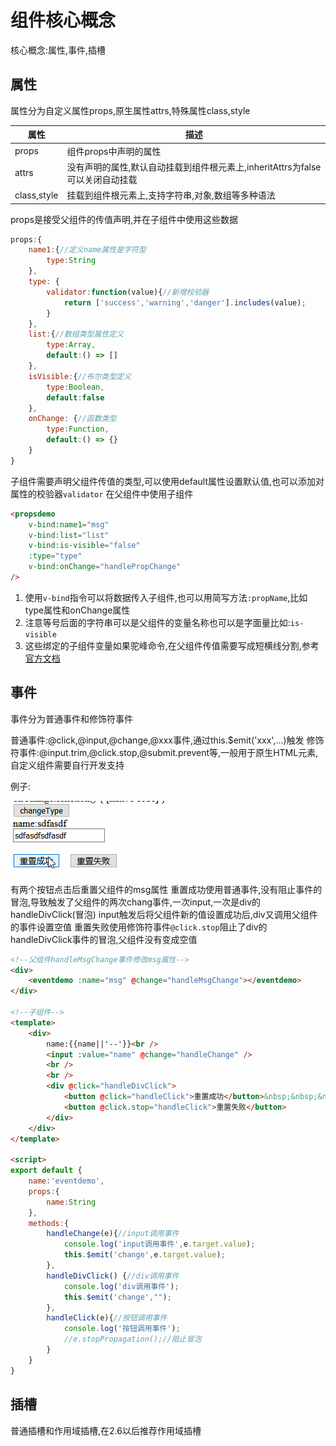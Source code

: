 # 组件核心概念

核心概念:属性,事件,插槽

## 属性

属性分为自定义属性props,原生属性attrs,特殊属性class,style

|属性|描述|
|-|-|
|props|组件props中声明的属性|
|attrs|没有声明的属性,默认自动挂载到组件根元素上,inheritAttrs为false可以关闭自动挂载|
|class,style|挂载到组件根元素上,支持字符串,对象,数组等多种语法|

props是接受父组件的传值声明,并在子组件中使用这些数据

```javascript
props:{
    name1:{//定义name属性是字符型
        type:String
    },
    type: {
        validator:function(value){//新增校验器
            return ['success','warning','danger'].includes(value);
        }
    },
    list:{//数组类型属性定义
        type:Array,
        default:() => []
    },
    isVisible:{//布尔类型定义
        type:Boolean,
        default:false
    },
    onChange: {//函数类型
        type:Function,
        default:() => {}
    }
}
```

子组件需要声明父组件传值的类型,可以使用default属性设置默认值,也可以添加对属性的校验器`validator`
在父组件中使用子组件

```html
<propsdemo
    v-bind:name1="msg"
    v-bind:list="list"
    v-bind:is-visible="false"
    :type="type"
    v-bind:onChange="handlePropChange"
/>
```

1. 使用`v-bind`指令可以将数据传入子组件,也可以用简写方法`:propName`,比如type属性和onChange属性
2. 注意等号后面的字符串可以是父组件的变量名称也可以是字面量比如:`is-visible`
3. 这些绑定的子组件变量如果驼峰命令,在父组件传值需要写成短横线分割,参考[官方文档](https://cn.vuejs.org/v2/guide/components-props.html#Prop-%E7%9A%84%E5%A4%A7%E5%B0%8F%E5%86%99-camelCase-vs-kebab-case)

## 事件

事件分为普通事件和修饰符事件

普通事件:@click,@input,@change,@xxx事件,通过this.$emit('xxx',...)触发
修饰符事件:@input.trim,@click.stop,@submit.prevent等,一般用于原生HTML元素,自定义组件需要自行开发支持

例子:

![事件图片](./imgs/event.gif)

有两个按钮点击后重置父组件的msg属性
重置成功使用普通事件,没有阻止事件的冒泡,导致触发了父组件的两次chang事件,一次input,一次是div的handleDivClick(冒泡)
input触发后将父组件新的值设置成功后,div又调用父组件的事件设置空值
重置失败使用修饰符事件`@click.stop`阻止了div的handleDivClick事件的冒泡,父组件没有变成空值

```html
<!--父组件handleMsgChange事件修改msg属性-->
<div>
    <eventdemo :name="msg" @change="handleMsgChange"></eventdemo>
</div>

<!--子组件-->
<template>
    <div>
        name:{{name||'--'}}<br />
        <input :value="name" @change="handleChange" />
        <br />
        <br />
        <div @click="handleDivClick">
            <button @click="handleClick">重置成功</button>&nbsp;&nbsp;&nbsp;
            <button @click.stop="handleClick">重置失败</button>
        </div>
    </div>
</template>

<script>
export default {
    name:'eventdemo',
    props:{
        name:String
    },
    methods:{
        handleChange(e){//input调用事件
            console.log('input调用事件',e.target.value);
            this.$emit('change',e.target.value);
        },
        handleDivClick() {//div调用事件
            console.log('div调用事件');
            this.$emit('change',"");
        },
        handleClick(e){//按钮调用事件
            console.log('按钮调用事件');
            //e.stopPropagation();//阻止冒泡
        }
    }
}
```

## 插槽

普通插槽和作用域插槽,在2.6以后推荐作用域插槽

